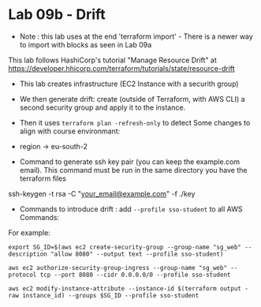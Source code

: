 # Lab 09b - Drift

- Note : this lab uses at the end 'terraform import' - There is a newer way to import with blocks as seen in Lab 09a 

This lab follows HashiCorp's tutorial "Manage Resource Drift" at
https://developer.hhicorp.com/terraform/tutorials/state/resource-drift

- This lab creates infrastructure (EC2 Instance with a securith group)
- We then generate drift: create (outside of Terraform, with AWS CLI) a second security group and apply it to the instance.
- Then it uses `terraform plan -refresh-only` to detect
Some changes to align with course environmant:

- region -> eu-south-2

- Command to generate ssh key pair  (you can keep the example.com email).  This command must be run in the same directory you have the terraform files

ssh-keygen -t rsa -C "your_email@example.com" -f ./key

- Commands to introduce drift :   add `--profile sso-student`   to all AWS Commands:

For example: 
```
export SG_ID=$(aws ec2 create-security-group --group-name "sg_web" --description "allow 8080" --output text --profile sso-student)

aws ec2 authorize-security-group-ingress --group-name "sg_web" --protocol tcp --port 8080 --cidr 0.0.0.0/0 --profile sso-student

aws ec2 modify-instance-attribute --instance-id $(terraform output -raw instance_id) --groups $SG_ID --profile sso-student
```


